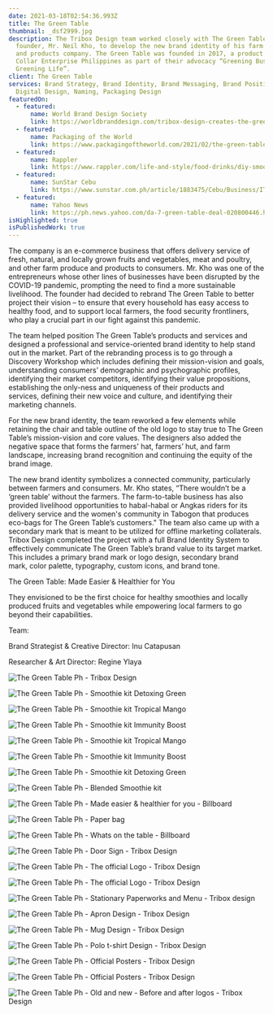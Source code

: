 ```yaml
---
date: 2021-03-18T02:54:36.993Z
title: The Green Table
thumbnail: _dsf2999.jpg
description: The Tribox Design team worked closely with The Green Table’s
  founder, Mr. Neil Kho, to develop the new brand identity of his farm produce
  and products company. The Green Table was founded in 2017, a product of Green
  Collar Enterprise Philippines as part of their advocacy “Greening Business,
  Greening Life”.
client: The Green Table
services: Brand Strategy, Brand Identity, Brand Messaging, Brand Positioning,
  Digital Design, Naming, Packaging Design
featuredOn:
  - featured:
      name: World Brand Design Society
      link: https://worldbranddesign.com/tribox-design-creates-the-green-table-brand-identity/
  - featured:
      name: Packaging of the World
      link: https://www.packagingoftheworld.com/2021/02/the-green-table.html
  - featured:
      name: Rappler
      link: https://www.rappler.com/life-and-style/food-drinks/diy-smoothie-kits-the-green-table-cebu
  - featured:
      name: SunStar Cebu
      link: https://www.sunstar.com.ph/article/1883475/Cebu/Business/IT-professional-takes-leap-in-opening-new-business
  - featured:
      name: Yahoo News
      link: https://ph.news.yahoo.com/da-7-green-table-deal-020800446.html
isHighlighted: true
isPublishedWork: true
---
```

<!--StartFragment-->

The company is an e-commerce business that offers delivery service of fresh, natural, and locally grown fruits and vegetables, meat and poultry, and other farm produce and products to consumers. Mr. Kho was one of the entrepreneurs whose other lines of businesses have been disrupted by the COVID-19 pandemic, prompting the need to find a more sustainable livelihood. The founder had decided to rebrand The Green Table to better project their vision – to ensure that every household has easy access to healthy food, and to support local farmers, the food security frontliners, who play a crucial part in our fight against this pandemic.

The team helped position The Green Table’s products and services and designed a professional and service-oriented brand identity to help stand out in the market. Part of the rebranding process is to go through a Discovery Workshop which includes defining their mission-vision and goals, understanding consumers’ demographic and psychographic profiles, identifying their market competitors, identifying their value propositions, establishing the only-ness and uniqueness of their products and services, defining their new voice and culture, and identifying their marketing channels.

For the new brand identity, the team reworked a few elements while retaining the chair and table outline of the old logo to stay true to The Green Table’s mission-vision and core values. The designers also added the negative space that forms the farmers' hat, farmers’ hut, and farm landscape, increasing brand recognition and continuing the equity of the brand image.

The new brand identity symbolizes a connected community, particularly between farmers and consumers. Mr. Kho states, “There wouldn’t be a ‘green table’ without the farmers. The farm-to-table business has also provided livelihood opportunities to habal-habal or Angkas riders for its delivery service and the women's community in Tabogon that produces eco-bags for The Green Table’s customers." The team also came up with a secondary mark that is meant to be utilized for offline marketing collaterals. Tribox Design completed the project with a full Brand Identity System to effectively communicate The Green Table’s brand value to its target market. This includes a primary brand mark or logo design, secondary brand mark, color palette, typography, custom icons, and brand tone.

The Green Table: Made Easier & Healthier for You

They envisioned to be the first choice for healthy smoothies and locally produced fruits and vegetables while empowering local farmers to go beyond their capabilities.

<!--StartFragment-->

Team:

Brand Strategist & Creative Director: Inu Catapusan

Researcher & Art Director: Regine Ylaya

<!--EndFragment-->

<!--EndFragment-->

![The Green Table Ph - Tribox Design](0.jpg "The Green Table Ph - Tribox Design")

![The Green Table Ph - Smoothie kit Detoxing Green](2.jpg "The Green Table Ph - Smoothie kit Detoxing Green")

![The Green Table Ph - Smoothie kit Tropical Mango](3.jpg "The Green Table Ph - Smoothie kit Tropical Mango")

![The Green Table Ph - Smoothie kit Immunity Boost](4.jpg "The Green Table Ph - Smoothie kit Immunity Boost")

![The Green Table Ph - Smoothie kit Tropical Mango](5.jpg "The Green Table Ph - Smoothie kit Tropical Mango")

![The Green Table Ph - Smoothie kit Immunity Boost](6.jpg "The Green Table Ph - Smoothie kit Immunity Boost")

![The Green Table Ph - Smoothie kit Detoxing Green](7.jpg "The Green Table Ph - Smoothie kit Detoxing Green")

![The Green Table Ph - Blended Smoothie kit](9.jpg "The Green Table Ph - Blended Smoothie kit")

![The Green Table Ph - Made easier & healthier for you - Billboard](10.jpg "The Green Table Ph - Made easier & healthier for you - Billboard")

![The Green Table Ph - Paper bag](11.jpg "The Green Table Ph - Paper bag")

![The Green Table Ph - Whats on the table - Billboard](12.jpg "The Green Table Ph - Whats on the table - Billboard")

![The Green Table Ph - Door Sign - Tribox Design](13.jpg "The Green Table Ph - Door Sign - Tribox Design")

![The Green Table Ph - The official Logo - Tribox Design](14.1.jpg "The Green Table Ph - The official Logo - Tribox Design")

![The Green Table Ph - The official Logo - Tribox Design](14.jpg "The Green Table Ph - The official Logo - Tribox Design")

![The Green Table Ph - Stationary Paperworks and Menu - Tribox design](15.jpg "The Green Table Ph - Stationary Paperworks and Menu - Tribox design")

![The Green Table Ph - Apron Design - Tribox Design](16.jpg "The Green Table Ph - Apron Design - Tribox Design")

![The Green Table Ph - Mug Design - Tribox Design](17.png "The Green Table Ph - Mug Design - Tribox Design")

![The Green Table Ph - Polo t-shirt Design - Tribox Design](18.jpg "The Green Table Ph - Polo t-shirt Design - Tribox Design")

![The Green Table Ph - Official Posters - Tribox Design](19.jpg "The Green Table Ph - Official Posters - Tribox Design")

![The Green Table Ph - Official Posters - Tribox Design](20.jpg "The Green Table Ph - Official Posters - Tribox Design")

![The Green Table Ph - Old and new - Before and after logos - Tribox Design](21.jpg "The Green Table Ph - Old and new - Before and after logos - Tribox Design")